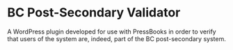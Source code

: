 BC Post-Secondary Validator
==========

A WordPress plugin developed for use with PressBooks in order to verify that users of the system are, indeed, part of the BC post-secondary system. 
